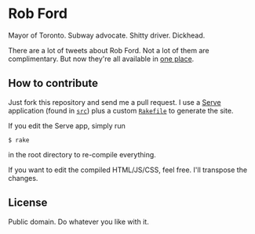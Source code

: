 # Rob Ford

Mayor of Toronto. Subway advocate. Shitty driver. Dickhead.

There are a lot of tweets about Rob Ford. Not a lot of them are complimentary. But now they're all available in [one place](http://iamsolarpowered.github.com/rob_ford).

## How to contribute

Just fork this repository and send me a pull request. I use a [Serve](https://github.com/jlong/serve) application (found in [`src`](https://github.com/iamsolarpowered/rob_ford/tree/master/src)) plus a custom [`Rakefile`](https://github.com/iamsolarpowered/rob_ford/blob/master/Rakefile) to generate the site.

If you edit the Serve app, simply run

    $ rake

in the root directory to re-compile everything.

If you want to edit the compiled HTML/JS/CSS, feel free. I'll transpose the changes.

## License

Public domain. Do whatever you like with it.